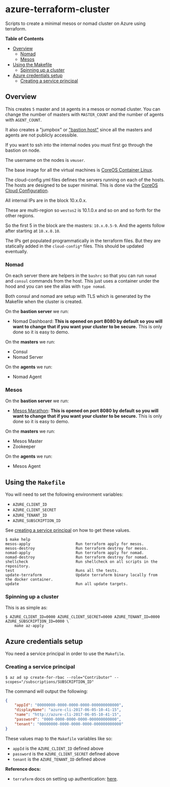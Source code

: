 # azure-terraform-cluster

Scripts to create a minimal mesos or nomad cluster on Azure using terraform.

**Table of Contents**


* [Overview](README.md#overview)
   * [Nomad](README.md#nomad)
   * [Mesos](README.md#mesos)
* [Using the Makefile](README.md#using-the-makefile)
   * [Spinning up a cluster](README.md#spinning-up-a-cluster)
* [Azure credentials setup](README.md#azure-credentials-setup)
   * [Creating a service principal](README.md#creating-a-service-principal)

## Overview

This creates `5` master and `10` agents in a mesos or nomad cluster.
You can change the number of masters with `MASTER_COUNT` and the number of
agents with `AGENT_COUNT`.

It also creates a "jumpbox" or ["bastion host"](https://en.wikipedia.org/wiki/Bastion_host)
since all the masters and agents are not publicly accessible.

If you want to ssh into the internal nodes you must first go through the
bastion on node.

The username on the nodes is `vmuser`.

The base image for all the virtual machines 
is [CoreOS Container Linux](https://coreos.com/os/docs/latest/).

The cloud-config.yml files defines the servers running on each of the hosts.
The hosts are designed to be super minimal. This is done via the 
[CoreOS Cloud Configuration](https://coreos.com/os/docs/latest/cloud-config.html).

All internal IPs are in the block 10.x.0.x.

These are multi-region so `westus2` is 10.1.0.x and so on and so forth for the
other regions.

So the first 5 in the block are the masters: `10.x.0.5-9`. And the agents
follow after starting at `10.x.0.10`.

The IPs get populated programmatically in the terraform files. But they are
statically added in the `cloud-config*` files. This should be updated
eventually.


### Nomad

On each server there are helpers in the `bashrc` so that you can run `nomad`
and `consul` commands from the host. This just uses a container under the hood
and you can see the alias with `type nomad`.

Both consul and nomad are setup with TLS which is generated by the Makefile
when the cluster is created.

On the **bastion server** we run:

- Nomad Dashboard: **This is opened on port 8080 by default so you will want to 
    change that if you want your cluster to be secure.**
    This is only done so it is easy to demo.

On the **masters** we run:

- Consul
- Nomad Server

On the **agents** we run:

- Nomad Agent

### Mesos

On the **bastion server** we run:

- [Mesos Marathon](https://mesosphere.github.io/marathon/): **This is opened on
    port 8080 by default so you will want to change that if you want your cluster
    to be secure.** This is only done so it is easy to demo.

On the **masters** we run:

- Mesos Master
- Zookeeper


On the **agents** we run:

- Mesos Agent


## Using the `Makefile`

You will need to set the following environment variables:

- `AZURE_CLIENT_ID`
- `AZURE_CLIENT_SECRET`
- `AZURE_TENANT_ID`
- `AZURE_SUBSCRIPTION_ID`

See [creating a service principal](#creating-a-service-principal) on how to get
these values.

```console
$ make help
mesos-apply                    Run terraform apply for mesos.
mesos-destroy                  Run terraform destroy for mesos.
nomad-apply                    Run terraform apply for nomad.
nomad-destroy                  Run terraform destroy for nomad.
shellcheck                     Run shellcheck on all scripts in the repository.
test                           Runs all the tests.
update-terraform               Update terraform binary locally from the docker container.
update                         Run all update targets.
```

### Spinning up a cluster

This is as simple as:

```console
$ AZURE_CLIENT_ID=0000 AZURE_CLIENT_SECRET=0000 AZURE_TENANT_ID=0000 AZURE_SUBSCRIPTION_ID=0000 \
    make az-apply
```

## Azure credentials setup

You need a service principal in order to use the `Makefile`.

### Creating a service principal

```console
$ az ad sp create-for-rbac --role="Contributor" --scopes="/subscriptions/SUBSCRIPTION_ID"
```

The command will output the following:

```json
{
    "appId": "00000000-0000-0000-0000-000000000000",
    "displayName": "azure-cli-2017-06-05-10-41-15",
    "name": "http://azure-cli-2017-06-05-10-41-15",
    "password": "0000-0000-0000-0000-000000000000",
    "tenant": "00000000-0000-0000-0000-000000000000"
}
```

These values map to the `Makefile` variables like so:

- `appId` is the `AZURE_CLIENT_ID` defined above
- `password` is the `AZURE_CLIENT_SECRET` defined above
- `tenant` is the `AZURE_TENANT_ID` defined above

**Reference docs:**

- `terraform` docs on setting up authentication:
[here](https://www.terraform.io/docs/providers/azurerm/authenticating_via_service_principal.html).

